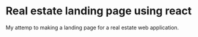 # Real estate landing page using react

My attemp to making a landing page for a real estate web application.
